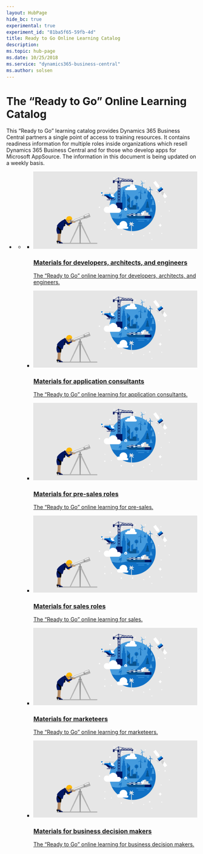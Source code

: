 ```yaml
---
layout: HubPage
hide_bc: true
experimental: true
experiment_id: "81ba5f65-59fb-4d"
title: Ready to Go Online Learning Catalog
description: 
ms.topic: hub-page
ms.date: 10/25/2018
ms.service: "dynamics365-business-central"
ms.author: solsen
---
```


<div id="main" class="v2">
<div class="container">
<h1>The “Ready to Go” Online Learning Catalog</h1>
<p> This “Ready to Go” learning catalog provides Dynamics 365 Business Central partners a single point of access to training resources. It contains readiness information for multiple roles inside organizations which resell Dynamics 365 Business Central and for those who develop apps for Microsoft AppSource. The information in this document is being updated on a weekly basis.</p>
 <ul class="pivots">
    <li>
        <a href="#products" data-linktype="self-bookmark"></a>
            <ul id="products">
                <li>
                    <a href="#products1" data-linktype="self-bookmark"></a>
                    <ul id="products1" class="cardsC cols cols3">
                        <li>
                            <a href="readiness-learning-dev-archs-engineers.md" title="Materials for developers, architects, and engineers" data-linktype="relative-path">
                                <div class="cardSize">
                                    <div class="cardPadding">
                                        <div class="card">
                                            <div class="cardImageOuter">
                                                <div class="cardImage">
                                                    <img data-scaleimage="../media/PreviewImage.png" src="../media/PreviewImage.png" alt="" data-linktype="relative-path">
                                                </div>
                                            </div>
                                            <div class="cardText">
                                                <h3>Materials for developers, architects, and engineers</h3>
						    <p>The “Ready to Go” online learning for developers, architects, and engineers.</p>
                                            </div>
                                        </div>
                                    </div>
                                </div>
                            </a>
                        </li>
                        <li>
                            <a href="readiness-learning-app-consultants.md" title="Materials for application consultants" data-linktype="relative-path">
                                <div class="cardSize">
                                    <div class="cardPadding">
                                        <div class="card">
                                            <div class="cardImageOuter">
                                                <div class="cardImage">
                                                    <img data-scaleimage="../media/PreviewImage.png" src="../media/PreviewImage.png" alt="" data-linktype="relative-path">
                                                </div>
                                            </div>
                                            <div class="cardText">
                                                <h3>Materials for application consultants</h3>
												<p>The “Ready to Go” online learning for application consultants.</p>
                                            </div>
                                        </div>
                                    </div>
                                </div>
                            </a>
                        </li>
                        <li>
                            <a href="readiness-learning-presales.md" title="Materials for presales roles" data-linktype="relative-path">
                                <div class="cardSize">
                                    <div class="cardPadding">
                                        <div class="card">
                                            <div class="cardImageOuter">
                                                <div class="cardImage">
                                                    <img data-scaleimage="../media/PreviewImage.png" src="../media/PreviewImage.png" alt="" data-linktype="relative-path">
                                                </div>
                                            </div>
                                            <div class="cardText">
                                                <h3>Materials for pre-sales roles</h3>
												<p>The “Ready to Go” online learning for pre-sales.</p>
                                            </div>
                                        </div>
                                    </div>
                                </div>
                            </a>
                        </li> 
                        <li>
                            <a href="readiness-learning-sales.md" title="Materials for sales roles" data-linktype="relative-path">
                                <div class="cardSize">
                                    <div class="cardPadding">
                                        <div class="card">
                                            <div class="cardImageOuter">
                                                <div class="cardImage">
                                                    <img data-scaleimage="../media/PreviewImage.png" src="../media/PreviewImage.png" alt="" data-linktype="relative-path">
                                                </div>
                                            </div>
                                            <div class="cardText">
                                                <h3>Materials for sales roles</h3>
												<p>The “Ready to Go” online learning for sales.</p>
                                            </div>
                                        </div>
                                    </div>
                                </div>
                            </a>
                        </li> 
                        <li>
                            <a href="readiness-learning-marketeers.md" title="Materials for marketeers" data-linktype="relative-path">
                                <div class="cardSize">
                                    <div class="cardPadding">
                                        <div class="card">
                                            <div class="cardImageOuter">
                                                <div class="cardImage">
                                                    <img data-scaleimage="../media/PreviewImage.png" src="../media/PreviewImage.png" alt="" data-linktype="relative-path">
                                                </div>
                                            </div>
                                            <div class="cardText">
                                                <h3>Materials for marketeers</h3>
												<p>The “Ready to Go” online learning for marketeers.</p>
                                            </div>
                                        </div>
                                    </div>
                                </div>
                            </a>
                        </li> 
                        <li>
                            <a href="readiness-learning-bus-decision-makers.md" title="Materials for business decision makers" data-linktype="relative-path">
                                <div class="cardSize">
                                    <div class="cardPadding">
                                        <div class="card">
                                            <div class="cardImageOuter">
                                                <div class="cardImage">
                                                    <img data-scaleimage="../media/PreviewImage.png" src="../media/PreviewImage.png" alt="" data-linktype="relative-path">
                                                </div>
                                            </div>
                                            <div class="cardText">
                                                <h3>Materials for business decision makers</h3>
												<p>The “Ready to Go” online learning for business decision makers.</p>
                                            </div>
                                        </div>
                                    </div>
                                </div>
                            </a>
                        </li> 
                    </ul>
                </li>
            </ul>
        </li>
    </ul>
</div>
</div>